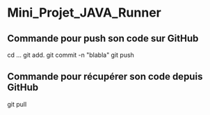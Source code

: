 # Mini_Projet_JAVA_Runner

## Commande pour push son code sur GitHub
cd ...
git add.
git commit -n "blabla"
git push

## Commande pour récupérer son code depuis GitHub
git pull
